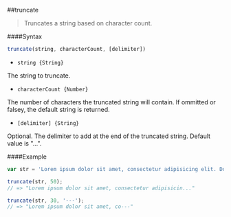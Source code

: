 ##truncate
>Truncates a string based on character count.

####Syntax
```js
truncate(string, characterCount, [delimiter])
```

- <code>string {String}</code>

The string to truncate.

- <code>characterCount {Number}</code>

The number of characters the truncated string will contain. If ommitted or falsey, the default string is returned.

- <code>[delimiter] {String}</code>

Optional. The delimiter to add at the end of the truncated string. Default value is "...".

####Example
```js
var str = 'Lorem ipsum dolor sit amet, consectetur adipisicing elit. Dolore voluptas tempora nihil commodi laborum sit eum atque iusto temporibus, odit natus odio accusantium id, labore, possimus laboriosam. Eos, ducimus, blanditiis.';

truncate(str, 50);
// => "Lorem ipsum dolor sit amet, consectetur adipisicin..."

truncate(str, 30, '---');
// => "Lorem ipsum dolor sit amet, co---"
```